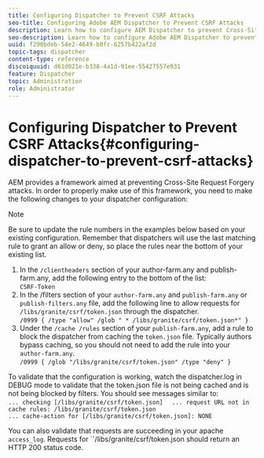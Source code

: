 ```yaml
---
title: Configuring Dispatcher to Prevent CSRF Attacks
seo-title: Configuring Adobe AEM Dispatcher to Prevent CSRF Attacks
description: Learn how to configure AEM Dispatcher to prevent Cross-Site Request Forgery attacks.
seo-description: Learn how to configure Adobe AEM Dispatcher to prevent Cross-Site Request Forgery attacks.
uuid: f290bdeb-54e2-4649-b0fc-6257b422af2d
topic-tags: dispatcher
content-type: reference
discoiquuid: d61d021e-b338-4a1d-91ee-55427557e931
feature: Dispatcher
topic: Administration
role: Administrator
---
```


# Configuring Dispatcher to Prevent CSRF Attacks{#configuring-dispatcher-to-prevent-csrf-attacks}

AEM provides a framework aimed at preventing Cross-Site Request Forgery attacks. In order to properly make use of this framework, you need to make the following changes to your dispatcher configuration:

>[!NOTE]
>
>Be sure to update the rule numbers in the examples below based on your existing configuration. Remember that dispatchers will use the last matching rule to grant an allow or deny, so place the rules near the bottom of your existing list.

1. In the `/clientheaders` section of your author-farm.any and publish-farm.any, add the following entry to the bottom of the list:  
   `CSRF-Token`
1. In the /filters section of your `author-farm.any` and `publish-farm.any` or `publish-filters.any` file, add the following line to allow requests for `/libs/granite/csrf/token.json` through the dispatcher.  
   `/0999 { /type "allow" /glob " * /libs/granite/csrf/token.json*" }`
1. Under the `/cache /rules` section of your `publish-farm.any`, add a rule to block the dispatcher from caching the `token.json` file. Typically authors bypass caching, so you should not need to add the rule into your `author-farm.any`.  
   `/0999 { /glob "/libs/granite/csrf/token.json" /type "deny" }`

To validate that the configuration is working, watch the dispatcher.log in DEBUG mode to validate that the token.json file is not being cached and is not being blocked by filters. You should see messages similar to:  
`... checking [/libs/granite/csrf/token.json]  `
`... request URL not in cache rules: /libs/granite/csrf/token.json`  
`... cache-action for [/libs/granite/csrf/token.json]: NONE`

You can also validate that requests are succeeding in your apache `access_log`. Requests for ``/libs/granite/csrf/token.json should return an HTTP 200 status code.
